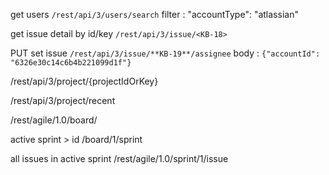  get users 
```/rest/api/3/users/search```
filter : "accountType": "atlassian"




get issue detail by id/key
```/rest/api/3/issue/<KB-18>```


PUT set issue 
```/rest/api/3/issue/**KB-19**/assignee```
body : ```{"accountId": "6326e30c14c6b4b221099d1f"}```

/rest/api/3/project/{projectIdOrKey}

/rest/api/3/project/recent


/rest/agile/1.0/board/

active sprint > id
/board/1/sprint


all issues in active sprint
/rest/agile/1.0/sprint/1/issue
